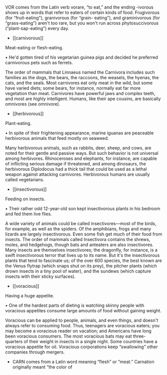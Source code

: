 VOR  comes  from  the  Latin  verb  vorare,  “to  eat,”  and  the  ending  -ivorous  shows  up  in  words  that
refer  to  eaters  of  certain  kinds  of  food.  Frugivorous  (for  “fruit-eating”),  granivorous  (for  “grain-
eating”),  and  graminivorous  (for  “grass-eating”)  aren't  too  rare,  but  you  won't  run  across
phytosuccivorous (“plant-sap-eating”) every day.

- [[carnivorous]] 

 Meat-eating or flesh-eating. 

• He'd gotten tired of his vegetarian guinea pigs and decided he preferred carnivorous pets such as
ferrets. 

The  order  of  mammals  that  Linnaeus  named  the  Carnivora  includes  such  families  as  the  dogs,  the
bears, the raccoons, the weasels, the hyenas, the cats, and the seals. Most carnivores eat only meat in
the wild, but some have varied diets; some bears, for instance, normally eat far more vegetation than
meat.  Carnivores  have  powerful  jaws  and  complex  teeth,  and  most  are  highly  intelligent.  Humans,
like their ape cousins, are basically omnivores (see omnivore).

- [[herbivorous]] 

 Plant-eating. 

• In spite of their frightening appearance, marine iguanas are peaceable herbivorous animals that feed
mostly on seaweed. 

Many  herbivorous  animals,  such  as  rabbits,  deer,  sheep,  and  cows,  are  noted  for  their  gentle  and
passive ways. But such behavior is not universal among herbivores. Rhinoceroses and elephants, for
instance, are capable of inflicting serious damage if threatened, and among dinosaurs, the herbivorous
Diplodocus  had  a  thick  tail  that  could  be  used  as  a  lethal  weapon  against  attacking  carnivores.
Herbivorous humans are usually called vegetarians.

- [[insectivorous]] 

 Feeding on insects. 

• Their rather odd 12-year-old son kept insectivorous plants in his bedroom and fed them live flies. 

A wide variety of animals could be called insectivores—most of the birds, for example, as well as
the spiders. Of the amphibians, frogs and many lizards are largely insectivorous. Even some fish get
much of their food from insects. The order of mammals called Insectivora contains the shrews, moles,
and  hedgehogs,  though  bats  and  anteaters  are  also  insectivores.  Many  insects  are  themselves
insectivores; the dragonfly, for instance, is a swift insectivorous terror that lives up to its name. But
it's the insectivorous plants that tend to fascinate us; of the over 600 species, the best known are the
Venus flytrap (which snaps shut on its prey), the pitcher plants (which drown insects in a tiny pool of
water), and the sundews (which capture insects with their sticky surfaces).

- [[voracious]] 

 Having a huge appetite. 

•  One  of  the  hardest  parts  of  dieting  is  watching  skinny  people  with  voracious  appetites  consume
large amounts of food without gaining weight. 

Voracious can be applied to people, animals, and even things, and doesn't always refer to consuming
food.  Thus,  teenagers  are  voracious  eaters;  you  may  become  a  voracious  reader  on  vacation;  and
Americans have long been voracious consumers. The most voracious bats may eat three-quarters of
their weight in insects in a single night. Some countries have a voracious appetite for oil. Voracious
corporations keep “swallowing” other companies through mergers.

- CARN comes from a Latin word meaning “flesh” or “meat.” Carnation originally meant “the color of
